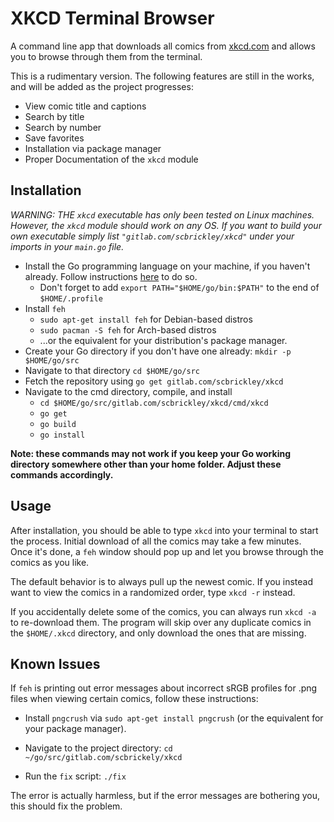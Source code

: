 # XKCD Terminal Browser

A command line app that downloads all comics from [xkcd.com](https://xkcd.com) and allows you to browse through them from the terminal.

This is a rudimentary version. The following features are still in the works, and will be added as the project progresses:

- View comic title and captions
- Search by title
- Search by number
- Save favorites
- Installation via package manager
- Proper Documentation of the `xkcd` module

## Installation

*WARNING: THE `xkcd` executable has only been tested on Linux machines. However, the `xkcd` module should work on any OS. If you want to build your own executable simply list `"gitlab.com/scbrickley/xkcd"` under your imports in your `main.go` file.*

- Install the Go programming language on your machine, if you haven't already. Follow instructions [here](https://golang.org/dl/) to do so.
    - Don't forget to add `export PATH="$HOME/go/bin:$PATH"` to the end of `$HOME/.profile`
- Install `feh`
    - `sudo apt-get install feh` for Debian-based distros
    - `sudo pacman -S feh` for Arch-based distros
    - ...or the equivalent for your distribution's package manager.
- Create your Go directory if you don't have one already: `mkdir -p $HOME/go/src`
- Navigate to that directory `cd $HOME/go/src`
- Fetch the repository using `go get gitlab.com/scbrickley/xkcd`
- Navigate to the cmd directory, compile, and install
    - `cd $HOME/go/src/gitlab.com/scbrickley/xkcd/cmd/xkcd`
    - `go get`
    - `go build`
    - `go install`

**Note: these commands may not work if you keep your Go working directory somewhere other than your home folder. Adjust these commands accordingly.**

## Usage

After installation, you should be able to type `xkcd` into your terminal to start the process. Initial download of all the comics may take a few minutes. Once it's done, a `feh` window should pop up and let you browse through the comics as you like.

The default behavior is to always pull up the newest comic. If you instead want to view the comics in a randomized order, type `xkcd -r` instead.

If you accidentally delete some of the comics, you can always run `xkcd -a` to re-download them. The program will skip over any duplicate comics in the `$HOME/.xkcd` directory, and only download the ones that are missing.

## Known Issues

If `feh` is printing out error messages about incorrect sRGB profiles for .png files when viewing certain comics, follow these instructions:

- Install `pngcrush` via `sudo apt-get install pngcrush` (or the equivalent for your package manager).

- Navigate to the project directory: `cd ~/go/src/gitlab.com/scbrickely/xkcd`

- Run the `fix` script: `./fix`

The error is actually harmless, but if the error messages are bothering you, this should fix the problem.
